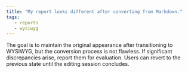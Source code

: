 ```yaml
---
title: "My report looks different after converting from Markdown."
tags:
   - reports
   - wysiwyg
---
```


The goal is to maintain the original appearance after transitioning to WYSIWYG, but the conversion process is not flawless. If significant discrepancies arise, report them for evaluation. Users can revert to the previous state until the editing session concludes.
